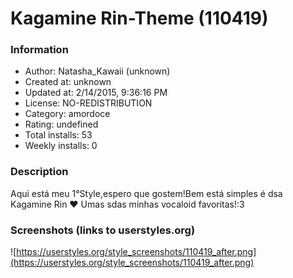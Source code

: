 # Kagamine Rin-Theme (110419)

### Information
- Author: Natasha_Kawaii (unknown)
- Created at: unknown
- Updated at: 2/14/2015, 9:36:16 PM
- License: NO-REDISTRIBUTION
- Category: amordoce
- Rating: undefined
- Total installs: 53
- Weekly installs: 0


### Description
Aqui está meu 1°Style,espero que gostem!Bem está simples é dsa Kagamine Rin ♥ Umas sdas minhas vocaloid favoritas!:3


### Screenshots (links to userstyles.org)
![https://userstyles.org/style_screenshots/110419_after.png](https://userstyles.org/style_screenshots/110419_after.png)


